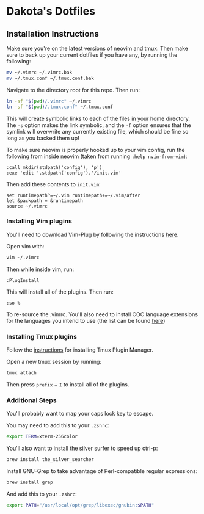 # Dakota's Dotfiles

## Installation Instructions

Make sure you're on the latest versions of neovim and tmux.
Then make sure to back up your current dotfiles if you
have any, by running the following:

```bash
mv ~/.vimrc ~/.vimrc.bak
mv ~/.tmux.conf ~/.tmux.conf.bak
```

Navigate to the directory root for this repo. Then run:

```bash
ln -sf "$(pwd)/.vimrc" ~/.vimrc
ln -sf "$(pwd)/.tmux.conf" ~/.tmux.conf
```

This will create symbolic links to each of the files in your
home directory. The `-s` option makes the link symbolic, and
the `-f` option ensures that the symlink will overwrite any
currently existing file, which should be fine so long as you
backed them up!

To make sure neovim is properly hooked up to your vim config,
run the following from inside neovim (taken from running
`:help nvim-from-vim`):

```vim
:call mkdir(stdpath('config'), 'p')
:exe 'edit '.stdpath('config').'/init.vim'
```

Then add these contents to `init.vim`:

```vim
set runtimepath^=~/.vim runtimepath+=~/.vim/after
let &packpath = &runtimepath
source ~/.vimrc
```

### Installing Vim plugins

You'll need to download Vim-Plug by following the instructions
[here](https://github.com/junegunn/vim-plug). 

Open vim with:

```bash
vim ~/.vimrc
```

Then while inside vim, run:

```vim
:PlugInstall
```

This will install all of the plugins. Then run:

```vim
:so %
```

To re-source the .vimrc. You'll also need to install
COC language extensions for the languages you intend to
use (the list can be found [here](https://github.com/neoclide/coc.nvim/wiki/Using-coc-extensions#implemented-coc-extensions))

### Installing Tmux plugins

Follow the [instructions](ihttps://github.com/tmux-plugins/tpm)
for installing Tmux Plugin Manager.

Open a new tmux session by running:

```bash
tmux attach
```

Then press `prefix` + `I` to install all of the plugins.

### Additional Steps

You'll probably want to map your caps lock key to escape.

You may need to add this to your `.zshrc`:

```bash
export TERM=xterm-256color
```

You'll also want to install the silver surfer to speed up ctrl-p:

```bash
brew install the_silver_searcher
```

Install GNU-Grep to take advantage of Perl-compatible regular expressions:

```bash
brew install grep
```

And add this to your `.zshrc`:

```bash
export PATH="/usr/local/opt/grep/libexec/gnubin:$PATH"
```

